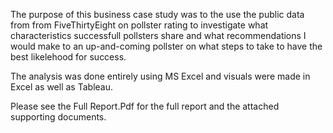 The purpose of this business case study was to the use the public data from from FiveThirtyEight on pollster rating to investigate what characteristics successfull pollsters share and what recommendations I would make to an up-and-coming pollster on what steps to take to have the best likelehood for success.

The analysis was done entirely using MS Excel and visuals were made in Excel as well as Tableau.

Please see the Full Report.Pdf for the full report and the attached supporting documents.

